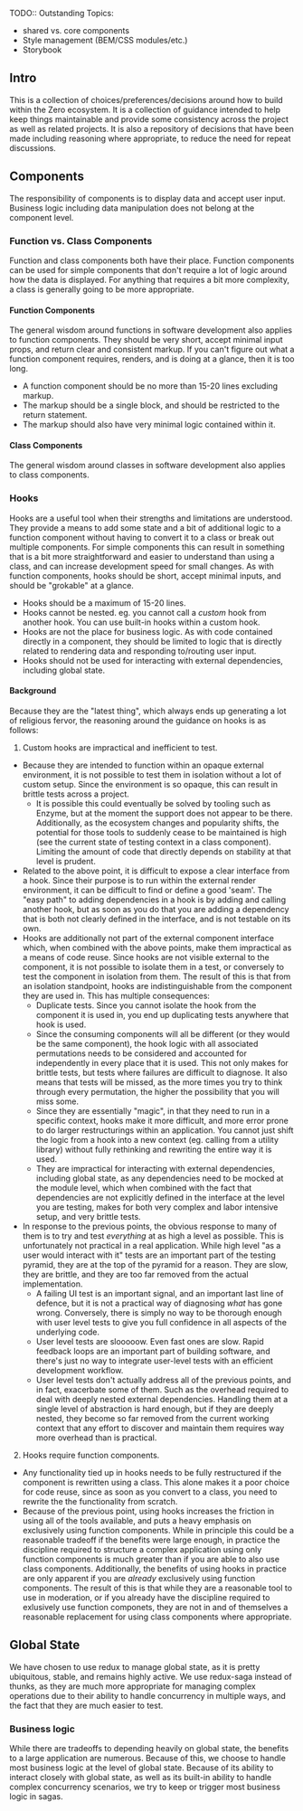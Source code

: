 TODO:: Outstanding Topics:
- shared vs. core components
- Style management (BEM/CSS modules/etc.)
- Storybook

## Intro
This is a collection of choices/preferences/decisions around how to build within the Zero ecosystem. It is a collection of guidance intended to help keep things maintainable and provide some consistency across the project as well as related projects. It is also a repository of decisions that have been made including reasoning where appropriate, to reduce the need for repeat discussions.

## Components
The responsibility of components is to display data and accept user input. Business logic including data manipulation does not belong at the component level.

### Function vs. Class Components
Function and class components both have their place. Function components can be used for simple components that don't require a lot of logic around how the data is displayed. For anything that requires a bit more complexity, a class is generally going to be more appropriate.

#### Function Components
The general wisdom around functions in software development also applies to function components. They should be very short, accept minimal input props, and return clear and consistent markup. If you can't figure out what a function component requires, renders, and is doing at a glance, then it is too long.

- A function component should be no more than 15-20 lines excluding markup.
- The markup should be a single block, and should be restricted to the return statement.
- The markup should also have very minimal logic contained within it.

#### Class Components
The general wisdom around classes in software development also applies to class components.

### Hooks
Hooks are a useful tool when their strengths and limitations are understood. They provide a means to add some state and a bit of additional logic to a function component without having to convert it to a class or break out multiple components. For simple components this can result in something that is a bit more straightforward and easier to understand than using a class, and can increase development speed for small changes. As with function components, hooks should be short, accept minimal inputs, and should be "grokable" at a glance.

- Hooks should be a maximum of 15-20 lines.
- Hooks cannot be nested. eg. you cannot call a *custom* hook from another hook. You can use built-in hooks within a custom hook.
- Hooks are not the place for business logic. As with code contained directly in a component, they should be limited to logic that is directly related to rendering data and responding to/routing user input.
- Hooks should not be used for interacting with external dependencies, including global state.

#### Background
Because they are the "latest thing", which always ends up generating a lot of religious fervor, the reasoning around the guidance on hooks is as follows:
1. Custom hooks are impractical and inefficient to test.
  - Because they are intended to function within an opaque external environment, it is not possible to test them in isolation without a lot of custom setup. Since the environment is so opaque, this can result in brittle tests across a project.
    - It is possible this could eventually be solved by tooling such as Enzyme, but at the moment the support does not appear to be there. Additionally, as the ecosystem changes and popularity shifts, the potential for those tools to suddenly cease to be maintained is high (see the current state of testing context in a class component). Limiting the amount of code that directly depends on stability at that level is prudent.
  - Related to the above point, it is difficult to expose a clear interface from a hook. Since their purpose is to run within the external render environment, it can be difficult to find or define a good 'seam'. The "easy path" to adding dependencies in a hook is by adding and calling another hook, but as soon as you do that you are adding a dependency that is both not clearly defined in the interface, and is not testable on its own. 
  - Hooks are additionally not part of the external component interface which, when combined with the above points, make them impractical as a means of code reuse. Since hooks are not visible external to the component, it is not possible to isolate them in a test, or conversely to test the component in isolation from them. The result of this is that from an isolation standpoint, hooks are indistinguishable from the component they are used in. This has multiple consequences:
    - Duplicate tests. Since you cannot isolate the hook from the component it is used in, you end up duplicating tests anywhere that hook is used.
    - Since the consuming components will all be different (or they would be the same component), the hook logic with all associated permutations needs to be considered and accounted for independently in every place that it is used. This not only makes for brittle tests, but tests where failures are difficult to diagnose. It also means that tests will be missed, as the more times you try to think through every permutation, the higher the possibility that you will miss some.
    - Since they are essentially "magic", in that they need to run in a specific context, hooks make it more difficult, and more error prone to do larger restructurings within an application. You cannot just shift the logic from a hook into a new context (eg. calling from a utility library) without fully rethinking and rewriting the entire way it is used.
    - They are impractical for interacting with external dependencies, including global state, as any dependencies need to be mocked at the module level, which when combined with the fact that dependencies are not explicitly defined in the interface at the level you are testing, makes for both very complex and labor intensive setup, and very brittle tests.
  - In response to the previous points, the obvious response to many of them is to try and test *everything* at as high a level as possible. This is unfortunately not practical in a real application. While high level "as a user would interact with it" tests are an important part of the testing pyramid, they are at the top of the pyramid for a reason. They are slow, they are brittle, and they are too far removed from the actual implementation.
    - A failing UI test is an important signal, and an important last line of defence, but it is not a practical way of diagnosing *what* has gone wrong. Conversely, there is simply no way to be thorough enough with user level tests to give you full confidence in all aspects of the underlying code.
    - User level tests are slooooow. Even fast ones are slow. Rapid feedback loops are an important part of building software, and there's just no way to integrate user-level tests with an efficient development workflow.
    - User level tests don't actually address all of the previous points, and in fact, exacerbate some of them. Such as the overhead required to deal with deeply nested external dependencies. Handling them at a single level of abstraction is hard enough, but if they are deeply nested, they become so far removed from the current working context that any effort to discover and maintain them requires way more overhead than is practical.
2. Hooks require function components.
  - Any functionality tied up in hooks needs to be fully restructured if the component is rewritten using a class. This alone makes it a poor choice for code reuse, since as soon as you convert to a class, you need to rewrite the the functionality from scratch.
  - Because of the previous point, using hooks increases the friction in using all of the tools available, and puts a heavy emphasis on exclusively using function components. While in principle this could be a reasonable tradeoff if the benefits were large enough, in practice the discipline required to structure a complex application using only function components is much greater than if you are able to also use class components. Additionally, the benefits of using hooks in practice are only apparent if you are *already* exclusively using function components. The result of this is that while they are a reasonable tool to use in moderation, or if you already have the discipline required to exlusively use function componets, they are not in and of themselves a reasonable replacement for using class components where appropriate.

## Global State
We have chosen to use redux to manage global state, as it is pretty ubiquitous, stable, and remains highly active.
We use redux-saga instead of thunks, as they are much more appropriate for managing complex operations due to their ability to handle concurrency in multiple ways, and the fact that they are much easier to test.

### Business logic
While there are tradeoffs to depending heavily on global state, the benefits to a large application are numerous. Because of this, we choose to handle most business logic at the level of global state. Because of its ability to interact closely with global state, as well as its built-in ability to handle complex concurrency scenarios, we try to keep or trigger most business logic in sagas.
